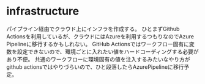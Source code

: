 # infrastructure
パイプライン経由でクラウド上にインフラを作成する。
ひとまずGithub Actionsを利用しているが、クラウドにはAzureを利用するつもりなのでAzure Pipelineに移行するかもしれない。
GitHub Actionsではワークフロー固有に変数を設定できないので、環境ごとに入れたい値をハードコーディングする必要があり不便。
共通のワークフローに環境固有の値を注入するみたいなやり方がgithub actionsではやりづらいので、ひと段落したらAzurePipelineに移行予定。
